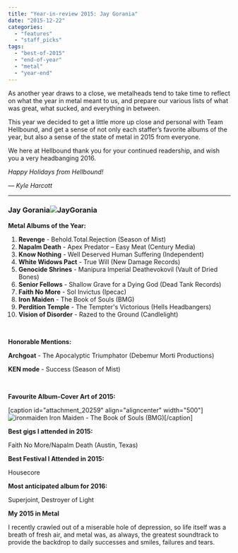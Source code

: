 ```yaml
---
title: "Year-in-review 2015: Jay Gorania"
date: "2015-12-22"
categories: 
  - "features"
  - "staff_picks"
tags: 
  - "best-of-2015"
  - "end-of-year"
  - "metal"
  - "year-end"
---
```


As another year draws to a close, we metalheads tend to take time to reflect on what the year in metal meant to us, and prepare our various lists of what was great, what sucked, and everything in between.

This year we decided to get a little more up close and personal with Team Hellbound, and get a sense of not only each staffer’s favorite albums of the year, but also a sense of the state of metal in 2015 from everyone.

We here at Hellbound thank you for your continued readership, and wish you a very headbanging 2016.

_Happy Holidays from Hellbound!_

_— Kyle Harcott_

* * *

### Jay Gorania![JayGorania](https://hellbound.ca/wp-content/uploads/2015/12/JayGorania.jpg)

**Metal Albums of the Year:**

1. **Revenge** - Behold.Total.Rejection (Season of Mist)
2. **Napalm Death** - Apex Predator – Easy Meat (Century Media)
3. **Know Nothing** - Well Deserved Human Suffering (Independent)
4. **White Widows Pact** - True Will (New Damage Records)
5. **Genocide Shrines** - Manipura Imperial Deathevokovil (Vault of Dried Bones)
6. **Senior Fellows** - Shallow Grave for a Dying God (Dead Tank Records)
7. **Faith No More** - Sol Invictus (Ipecac)
8. **Iron Maiden** - The Book of Souls (BMG)
9. **Perdition Temple** - The Tempter's Victorious (Hells Headbangers)
10. **Vision of Disorder** - Razed to the Ground (Candlelight)

 

**Honorable Mentions:**

**Archgoat** - The Apocalyptic Triumphator (Debemur Morti Productions)

**KEN mode** - Success (Season of Mist)

 

**Favourite Album-Cover Art of 2015:**

\[caption id="attachment\_20259" align="aligncenter" width="500"\]![ironmaiden](https://hellbound.ca/wp-content/uploads/2015/08/ironmaiden.jpg) Iron Maiden - The Book of Souls (BMG)\[/caption\]

**Best gigs I attended in 2015:**

Faith No More/Napalm Death (Austin, Texas)

**Best Festival I Attended in 2015:**

Housecore

**Most anticipated album for 2016:**

Superjoint, Destroyer of Light

**My 2015 in Metal**

I recently crawled out of a miserable hole of depression, so life itself was a breath of fresh air, and metal was, as always, the greatest soundtrack to provide the backdrop to daily successes and smiles, failures and tears.
